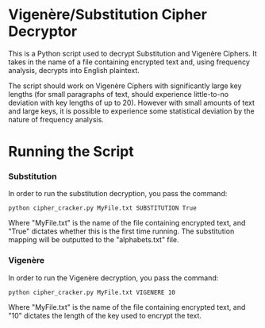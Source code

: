 # Vigenère/Substitution Cipher Decryptor
This is a Python script used to decrypt Substitution and Vigenère Ciphers. It takes in the name of a file
containing encrypted text and, using frequency analysis, decrypts into English plaintext.

The script should work on Vigenère Ciphers with significantly large key lengths (for small paragraphs of text, should experience little-to-no deviation with key lengths of up to 20). However with small amounts of text and large keys, it is possible to experience some statistical deviation by the nature of frequency analysis.

# Running the Script

### Substitution
In order to run the substitution decryption, you pass the command:

    python cipher_cracker.py MyFile.txt SUBSTITUTION True

Where "MyFile.txt" is the name of the file containing encrypted text, and "True" dictates whether this is the first time running. The substitution mapping will be outputted to the "alphabets.txt" file.

### Vigenère
In order to run the Vigenère decryption, you pass the command:

    python cipher_cracker.py MyFile.txt VIGENERE 10

Where "MyFile.txt" is the name of the file containing encrypted text, and "10" dictates the length of the key used to encrypt the text.

